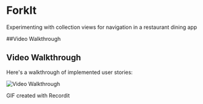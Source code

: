 # ForkIt
Experimenting with collection views for navigation in a restaurant dining app

##Video Walkthrough

## Video Walkthrough 

Here's a walkthrough of implemented user stories:

<img src='http://g.recordit.co/ZyKWAn6H1m.gif' title='Video Walkthrough' width='' alt='Video Walkthrough' />

GIF created with Recordit
